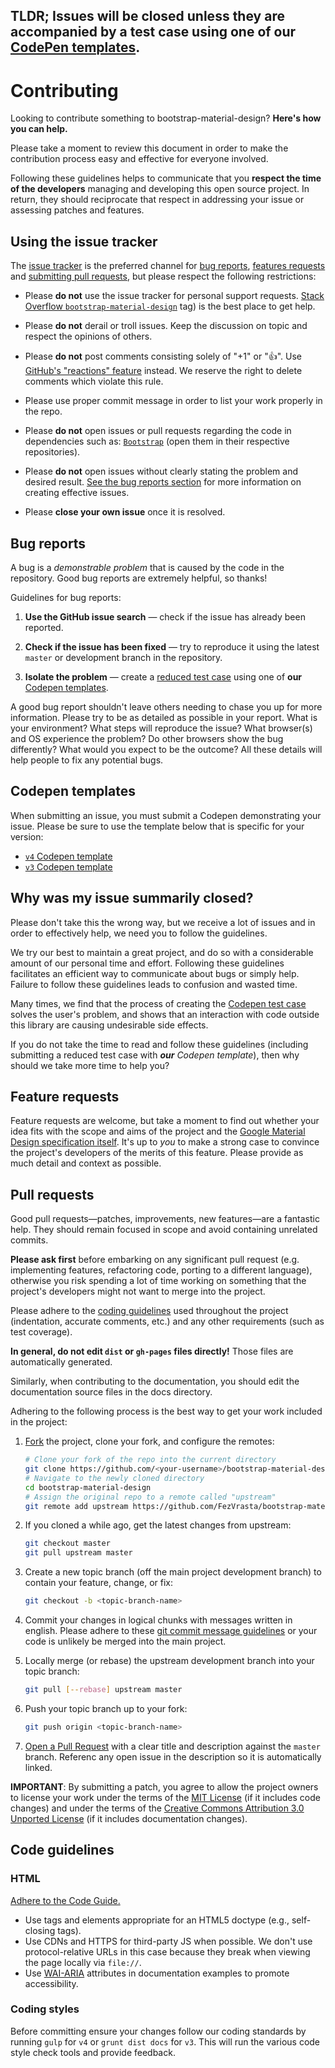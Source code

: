 ## **TLDR;** Issues will be closed unless they are accompanied by a test case using one of our [CodePen templates](#codepen-templates).

# Contributing

Looking to contribute something to bootstrap-material-design? **Here's how you can help.**

Please take a moment to review this document in order to make the contribution process easy and effective for everyone involved.

Following these guidelines helps to communicate that you **respect the time of the developers** managing and developing this open source project. In return, they should reciprocate that respect in addressing your issue or assessing patches and features.


## Using the issue tracker
The [issue tracker](https://github.com/FezVrasta/bootstrap-material-design/issues) is the preferred channel for [bug reports](#bug-reports), [features requests](#feature-requests) and [submitting pull requests](#pull-requests), but please respect the following restrictions:

* Please **do not** use the issue tracker for personal support requests. [Stack Overflow `bootstrap-material-design`](https://stackoverflow.com/questions/tagged/bootstrap-material-design) tag) is the best place to get help.

* Please **do not** derail or troll issues. Keep the discussion on topic and respect the opinions of others.
  
* Please **do not** post comments consisting solely of "+1" or ":thumbsup:". Use [GitHub's "reactions" feature](https://github.com/blog/2119-add-reactions-to-pull-requests-issues-and-comments)  instead. We reserve the right to delete comments which violate this rule.  

* Please use proper commit message in order to list your work properly in the repo.

* Please **do not** open issues or pull requests regarding the code in dependencies such as: [`Bootstrap`](https://github.com/twbs/bootstrap) (open them in their respective repositories).
  
* Please **do not** open issues without clearly stating the problem and desired result. [See the bug reports section](#bug-reports) for more information on creating effective issues.

* Please **close your own issue** once it is resolved.


## Bug reports
A bug is a _demonstrable problem_ that is caused by the code in the repository. Good bug reports are extremely helpful, so thanks!

Guidelines for bug reports:

1. **Use the GitHub issue search** &mdash; check if the issue has already been reported.

2. **Check if the issue has been fixed** &mdash; try to reproduce it using the latest `master` or development branch in the repository.

3. **Isolate the problem** &mdash; create a [reduced test case](https://css-tricks.com/reduced-test-cases/) using one of **our** [Codepen templates](#codepen-templates).

A good bug report shouldn't leave others needing to chase you up for more information. Please try to be as detailed as possible in your report. What is your environment? What steps will reproduce the issue? What browser(s) and OS experience the problem? Do other browsers show the bug differently? What would you expect to be the outcome? All these details will help people to fix any potential bugs.

## Codepen templates
When submitting an issue, you must submit a Codepen demonstrating your issue.  Please be sure to use the template below that is specific for your version:

- [`v4` Codepen template](http://codepen.io/rosskevin/pen/eJMMVB)
- [`v3` Codepen template](http://codepen.io/rosskevin/pen/VvRgrN)


## Why was my issue summarily closed?
Please don't take this the wrong way, but we receive a lot of issues and in order to effectively help, we need you to follow the guidelines.

We try our best to maintain a great project, and do so with a considerable amount of our personal time and effort.  Following these guidelines facilitates an efficient way to communicate about bugs or simply help. Failure to follow these guidelines leads to confusion and wasted time.  

Many times, we find that the process of creating the [Codepen test case](#codepen-templates) solves the user's problem, and shows that an interaction with code outside this library are causing undesirable side effects.

If you do not take the time to read and follow these guidelines (including submitting a reduced test case with _**our** Codepen template_), then why should we take more time to help you?


## Feature requests
Feature requests are welcome, but take a moment to find out whether your idea fits with the scope and aims of the project and the [Google Material Design specification itself](http://www.google.com/design/spec/material-design/introduction.html). It's up to *you* to make a strong case to convince the project's developers of the merits of this feature. Please provide as much detail and context as possible.

## Pull requests
Good pull requests—patches, improvements, new features—are a fantastic help. They should remain focused in scope and avoid containing unrelated commits.

**Please ask first** before embarking on any significant pull request (e.g. implementing features, refactoring code, porting to a different language), otherwise you risk spending a lot of time working on something that the project's developers might not want to merge into the project.

Please adhere to the [coding guidelines](#code-guidelines) used throughout the project (indentation, accurate comments, etc.) and any other requirements (such as test coverage).

**In general, do not edit `dist` or `gh-pages` files directly!** Those files are automatically generated. 

Similarly, when contributing to the documentation, you should edit the documentation source files in the docs directory.

Adhering to the following process is the best way to get your work included in the project:

1. [Fork](https://help.github.com/fork-a-repo/) the project, clone your fork,
   and configure the remotes:

   ```bash
   # Clone your fork of the repo into the current directory
   git clone https://github.com/<your-username>/bootstrap-material-design.git
   # Navigate to the newly cloned directory
   cd bootstrap-material-design
   # Assign the original repo to a remote called "upstream"
   git remote add upstream https://github.com/FezVrasta/bootstrap-material-design.git
   ```

2. If you cloned a while ago, get the latest changes from upstream:

   ```bash
   git checkout master
   git pull upstream master
   ```

3. Create a new topic branch (off the main project development branch) to contain your feature, change, or fix:

   ```bash
   git checkout -b <topic-branch-name>
   ```

4. Commit your changes in logical chunks with messages written in english. Please adhere to these [git commit message guidelines](http://tbaggery.com/2008/04/19/a-note-about-git-commit-messages.html) or your code is unlikely be merged into the main project.

5. Locally merge (or rebase) the upstream development branch into your topic branch:

   ```bash
   git pull [--rebase] upstream master
   ```

6. Push your topic branch up to your fork:

   ```bash
   git push origin <topic-branch-name>
   ```

7. [Open a Pull Request](https://help.github.com/articles/using-pull-requests/) with a clear title and description against the `master` branch.  Referenc any open issue in the description so it is automatically linked.

**IMPORTANT**: By submitting a patch, you agree to allow the project owners to license your work under the terms of the [MIT License](LICENSE) (if it includes code changes) and under the terms of the [Creative Commons Attribution 3.0 Unported License](docs/LICENSE) (if it includes documentation changes).


## Code guidelines

### HTML
[Adhere to the Code Guide.](http://codeguide.co/#html)

- Use tags and elements appropriate for an HTML5 doctype (e.g., self-closing tags).
- Use CDNs and HTTPS for third-party JS when possible. We don't use protocol-relative URLs in this case because they break when viewing the page locally via `file://`.
- Use [WAI-ARIA](https://developer.mozilla.org/en-US/docs/Web/Accessibility/ARIA) attributes in documentation examples to promote accessibility.

### Coding styles
Before committing ensure your changes follow our coding standards by running `gulp` for `v4` or `grunt dist docs` for `v3`.  This will run the various code style check tools and provide feedback.
